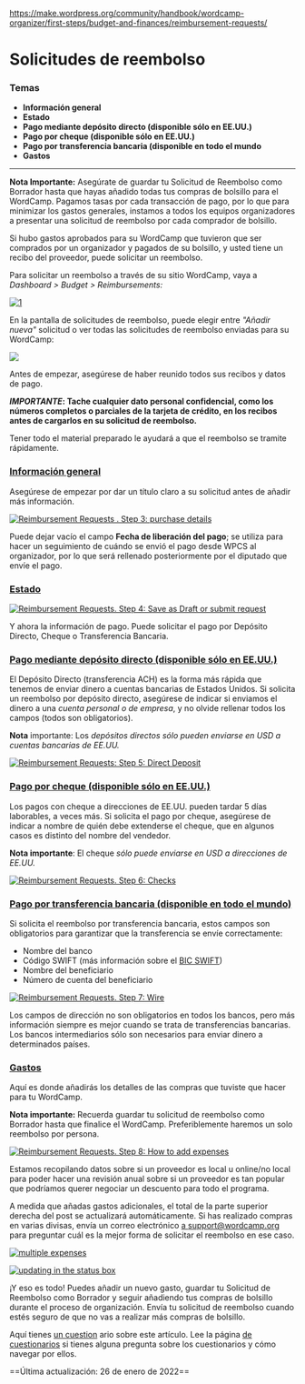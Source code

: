 https://make.wordpress.org/community/handbook/wordcamp-organizer/first-steps/budget-and-finances/reimbursement-requests/

# Solicitudes de reembolso

### Temas
- **Información general**
- **Estado**
- **Pago mediante depósito directo (disponible sólo en EE.UU.)**
- **Pago por cheque (disponible sólo en EE.UU.)**
- **Pago por transferencia bancaria (disponible en todo el mundo**
- **Gastos**

---

**Nota Importante:** Asegúrate de guardar tu Solicitud de Reembolso como Borrador hasta que hayas añadido todas tus compras de bolsillo para el WordCamp. Pagamos tasas por cada transacción de pago, por lo que para minimizar los gastos generales, instamos a todos los equipos organizadores a presentar una solicitud de reembolso por cada comprador de bolsillo.

Si hubo gastos aprobados para su WordCamp que tuvieron que ser comprados por un organizador y pagados de su bolsillo, y usted tiene un recibo del proveedor, puede solicitar un reembolso.

Para solicitar un reembolso a través de su sitio WordCamp, vaya a _Dashboard > Budget > Reimbursements:_

[![1](https://make.wordpress.org/community/files/2016/02/1-300x173.png)](https://make.wordpress.org/community/files/2016/02/1.png)

En la pantalla de solicitudes de reembolso, puede elegir entre _"Añadir nueva"_ solicitud o ver todas las solicitudes de reembolso enviadas para su WordCamp:

![](https://make.wordpress.org/community/files/2016/02/2-1024x613.png)

[](https://make.wordpress.org/community/files/2016/02/2.png)

Antes de empezar, asegúrese de haber reunido todos sus recibos y datos de pago.

**_IMPORTANTE_: Tache cualquier dato personal confidencial, como los números completos o parciales de la tarjeta de crédito, en los recibos antes de cargarlos en su solicitud de reembolso.**

Tener todo el material preparado le ayudará a que el reembolso se tramite rápidamente.

### [Información general](https://make.wordpress.org/community/handbook/wordcamp-organizer/first-steps/budget-and-finances/reimbursement-requests/#general-information)

Asegúrese de empezar por dar un título claro a su solicitud antes de añadir más información.

[![Reimbursement Requests . Step 3: purchase details](https://make.wordpress.org/community/files/2016/02/3-1-1024x516.png)](https://make.wordpress.org/community/files/2016/02/3-1.png)

Puede dejar vacío el campo **Fecha de liberación del pago**; se utiliza para hacer un seguimiento de cuándo se envió el pago desde WPCS al organizador, por lo que será rellenado posteriormente por el diputado que envíe el pago.

### [Estado](https://make.wordpress.org/community/handbook/wordcamp-organizer/first-steps/budget-and-finances/reimbursement-requests/#status)

[![Reimbursement Requests. Step 4: Save as Draft or submit request](https://make.wordpress.org/community/files/2016/02/4-1024x911.png)](https://make.wordpress.org/community/files/2016/02/4.png)

Y ahora la información de pago. Puede solicitar el pago por Depósito Directo, Cheque o Transferencia Bancaria.

### [Pago mediante depósito directo (disponible sólo en EE.UU.)](https://make.wordpress.org/community/handbook/wordcamp-organizer/first-steps/budget-and-finances/reimbursement-requests/#payment-by-direct-deposit-available-in-us-only)

El Depósito Directo (transferencia ACH) es la forma más rápida que tenemos de enviar dinero a cuentas bancarias de Estados Unidos. Si solicita un reembolso por depósito directo, asegúrese de indicar si enviamos el dinero a una _cuenta personal o de empresa_, y no olvide rellenar todos los campos (todos son obligatorios).

**Nota** importante: Los _depósitos directos sólo pueden enviarse en USD a cuentas bancarias de EE.UU._

[![Reimbursement Requests: Step 5: Direct Deposit](https://make.wordpress.org/community/files/2016/02/5-1024x463.png)](https://make.wordpress.org/community/files/2016/02/5.png)

### [Pago por cheque (disponible sólo en EE.UU.)](https://make.wordpress.org/community/handbook/wordcamp-organizer/first-steps/budget-and-finances/reimbursement-requests/#payment-by-check-available-in-us-only)

Los pagos con cheque a direcciones de EE.UU. pueden tardar 5 días laborables, a veces más. Si solicita el pago por cheque, asegúrese de indicar a nombre de quién debe extenderse el cheque, que en algunos casos es distinto del nombre del vendedor.

**Nota importante**: El cheque _sólo puede enviarse en USD a direcciones de EE.UU._

[![Reimbursement Requests. Step 6: Checks](https://make.wordpress.org/community/files/2016/02/6-1024x561.png)](https://make.wordpress.org/community/files/2016/02/6.png)

### [Pago por transferencia bancaria (disponible en todo el mundo)](https://make.wordpress.org/community/handbook/wordcamp-organizer/first-steps/budget-and-finances/reimbursement-requests/#payment-by-wire-available-globally)

Si solicita el reembolso por transferencia bancaria, estos campos son obligatorios para garantizar que la transferencia se envíe correctamente:

- Nombre del banco
- Código SWIFT (más información sobre el [BIC SWIFT](https://en.wikipedia.org/wiki/ISO_9362))
- Nombre del beneficiario
- Número de cuenta del beneficiario

[![Reimbursement Requests. Step 7: Wire](https://make.wordpress.org/community/files/2016/02/7-1024x913.png)](https://make.wordpress.org/community/files/2016/02/7.png)

Los campos de dirección no son obligatorios en todos los bancos, pero más información siempre es mejor cuando se trata de transferencias bancarias. Los bancos intermediarios sólo son necesarios para enviar dinero a determinados países.

### [Gastos](https://make.wordpress.org/community/handbook/wordcamp-organizer/first-steps/budget-and-finances/reimbursement-requests/#expenses)

Aquí es donde añadirás los detalles de las compras que tuviste que hacer para tu WordCamp.

**Nota importante:** Recuerda guardar tu solicitud de reembolso como Borrador hasta que finalice el WordCamp. Preferiblemente haremos un solo reembolso por persona.

[![Reimbursement Requests. Step 8: How to add expenses](https://make.wordpress.org/community/files/2016/02/8-1024x389.png)](https://make.wordpress.org/community/files/2016/02/8.png)

Estamos recopilando datos sobre si un proveedor es local u online/no local para poder hacer una revisión anual sobre si un proveedor es tan popular que podríamos querer negociar un descuento para todo el programa.

A medida que añadas gastos adicionales, el total de la parte superior derecha del post se actualizará automáticamente. Si has realizado compras en varias divisas, envía un correo electrónico [a support@wordcamp.org](mailto:support@wordcamp.org) para preguntar cuál es la mejor forma de solicitar el reembolso en ese caso.

[![multiple expenses](https://make.wordpress.org/community/files/2016/02/multiple-expenses-1-1024x808.png)](https://make.wordpress.org/community/files/2016/02/multiple-expenses-1.png)

[![updating in the status box](https://make.wordpress.org/community/files/2016/02/updating-in-the-status-box.png)](https://make.wordpress.org/community/files/2016/02/updating-in-the-status-box.png)

¡Y eso es todo! Puedes añadir un nuevo gasto, guardar tu Solicitud de Reembolso como Borrador y seguir añadiendo tus compras de bolsillo durante el proceso de organización. Envía tu solicitud de reembolso cuando estés seguro de que no vas a realizar más compras de bolsillo.

Aquí tienes [un cuestion](https://wordpress.org/contributor-training/quiz/reimbursement-requests-2/) ario sobre este artículo. Lee la página [de cuestionarios](https://make.wordpress.org/community/handbook/wordcamp-organizer/quizzes/) si tienes alguna pregunta sobre los cuestionarios y cómo navegar por ellos.

==Última actualización: 26 de enero de 2022==